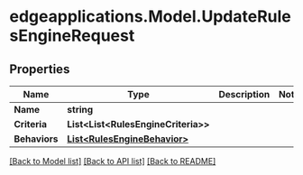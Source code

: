 # edgeapplications.Model.UpdateRulesEngineRequest

## Properties

Name | Type | Description | Notes
------------ | ------------- | ------------- | -------------
**Name** | **string** |  | 
**Criteria** | **List&lt;List&lt;RulesEngineCriteria&gt;&gt;** |  | 
**Behaviors** | [**List&lt;RulesEngineBehavior&gt;**](RulesEngineBehavior.md) |  | 

[[Back to Model list]](../README.md#documentation-for-models) [[Back to API list]](../README.md#documentation-for-api-endpoints) [[Back to README]](../README.md)

